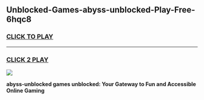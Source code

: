 
## Unblocked-Games-abyss-unblocked-Play-Free-6hqc8
<h3>
<a href="https://premium76.site?title=abyss-unblocked&ref=23A">CLICK TO PLAY</a></h3>
<hr>

<h3>
<a href="https://premium76.site?title=abyss-unblocked&ref=23A">CLICK 2 PLAY</a>
  
</h3>

<a href="https://premium76.site?title=abyss-unblocked&ref=23A"><img src="https://clearcache.store/games.png"></a>


**abyss-unblocked games unblocked: Your Gateway to Fun and Accessible Online Gaming**
